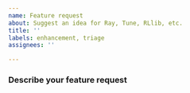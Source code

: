 ```yaml
---
name: Feature request
about: Suggest an idea for Ray, Tune, RLlib, etc.
title: ''
labels: enhancement, triage
assignees: ''

---
```


<!--Please include [tune], [rllib], [autoscaler] etc. in the issue title if relevant-->

### Describe your feature request
